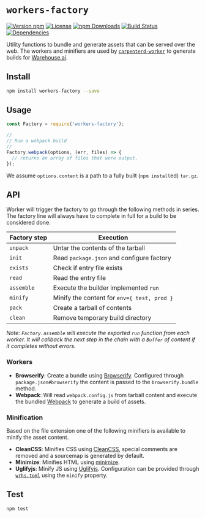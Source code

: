 # `workers-factory`

[![Version npm](https://img.shields.io/npm/v/workers-factory.svg?style=flat-square)](https://www.npmjs.com/package/workers-factory)
[![License](https://img.shields.io/npm/l/workers-factory.svg?style=flat-square)](https://github.com/warehouseai/workers-factory/blob/master/LICENSE)
[![npm Downloads](https://img.shields.io/npm/dm/workers-factory.svg?style=flat-square)](https://npmcharts.com/compare/workers-factory?minimal=true)
[![Build Status](https://travis-ci.org/warehouseai/workers-factory.svg?branch=master)](https://travis-ci.org/warehouseai/workers-factory)
[![Dependencies](https://img.shields.io/david/warehouseai/workers-factory.svg?style=flat-square)](https://github.com/warehouseai/workers-factory/blob/master/package.json)

Utility functions to bundle and generate assets that can be served over the
web. The workers and minifiers are used by [`carpenterd-worker`][worker] to
generate builds for [Warehouse.ai].

## Install

```sh
npm install workers-factory --save
```

## Usage

```js
const Factory = require('workers-factory');

//
// Run a webpack build
//
Factory.webpack(options, (err, files) => {
  // returns an array of files that were output.
});
```

We assume `options.content` is a path to a fully built (`npm install`ed)
`tar.gz`.

## API

Worker will trigger the factory to go through the following methods
in series. The factory line will always have to complete in full for
a build to be considered done.

| Factory step | Execution                                   |
| ------------ | ------------------------------------------- |
| `unpack`     | Untar the contents of the tarball           |
| `init`       | Read `package.json` and configure factory   |
| `exists`     | Check if entry file exists                  |
| `read`       | Read the entry file                         |
| `assemble`   | Execute the builder implemented `run`       |
| `minify`     | Minify the content for `env={ test, prod }` |
| `pack`       | Create a tarball of contents                |
| `clean`      | Remove temporary build directory            |

_Note: `Factory.assemble` will execute the exported `run` function from each worker.
It will callback the next step in the chain with a `Buffer` of content if
it completes without errors._

### Workers

- **Browserify**: Create a bundle using [Browserify]. Configured
  through `package.json#browserify` the content is passed to  the
  `browserify.bundle` method.
- **Webpack**: Will read `webpack.config.js` from tarball content and
  execute the bundled [Webpack] to generate a build of assets.

### Minification

Based on the file extension one of the following minifiers is available to
minify the asset content.

- **CleanCSS**: Minifies CSS using [CleanCSS], special comments are removed
  and a sourcemap is generated by default.
- **Minimize**: Minifies HTML using [minimize].
- **Uglifyjs**: Minify JS using [Uglifyjs]. Configuration can be provided
  through [`wrhs.toml`][whrs.toml] using the `minify` property.

## Test

```sh
npm test
```

[worker]: https://github.com/godaddy/carpenterd-worker
[Warehouse.ai]: https://github.com/godaddy/warehouse.ai/
[Browserify]: http://browserify.org/
[Webpack]: https://webpack.js.org/
[Babel]: https://babeljs.io/
[CleanCSS]: https://www.cleancss.com/
[Minimize]: https://github.com/Swaagie/minimize
[Uglifyjs]: https://github.com/mishoo/UglifyJS2
[whrs.toml]: https://github.com/godaddy/carpenterd#wrhstoml
